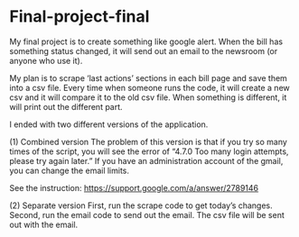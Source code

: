 # Final-project-final
My final project is to create something like google alert. When the bill has something status changed, it will send out an email to the newsroom (or anyone who use it).

My plan is to scrape ‘last actions’ sections in each bill page and save them into a csv file. Every time when someone runs the code, it will create a new csv and it will compare it to the old csv file. When something is different, it will print out the different part.

I ended with two different versions of the application.

(1) Combined version
The problem of this version is that if you try so many times of the script, you will see the error of “4.7.0 Too many login attempts, please try again later.” If you have an administration account of the gmail, you can change the email limits.

See the instruction: https://support.google.com/a/answer/2789146

(2) Separate version
First, run the scrape code to get today’s changes.
Second, run the email code to send out the email. The csv file will be sent out with the email.
